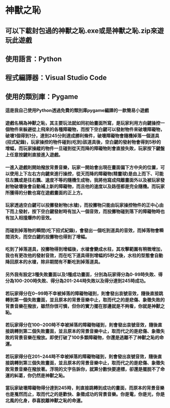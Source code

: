 # 神獸之恥
## 可以下載封包過的神獸之恥.exe或是神獸之恥.zip來遊玩此遊戲
## 使用語言：Python
## 程式編譯器：Visual Studio Code
## 使用的類別庫：Pygame
#### 這是我自己使用Python透過免費的類別庫pygame編譯的一款簡易小遊戲
#### 遊戲名稱為神獸之恥，其主要玩法就如同初始畫面所寫，是玩家利用方向鍵操控一個物件來躲避從上飛來的各種障礙物，而按下空白鍵可以發射物件來破壞障礙物，破壞1個得到1分，達到245分則達成勝利條件，破壞障礙物會隨機掉落一個道具(招式紀錄)，玩家操控的物件碰到(吃到)該道具後，空白鍵的發射物會得到5秒的增幅，而玩家操縱的物件一旦碰到從天而降的障礙物則會直接失敗，玩家按下鍵盤上任意按鍵則直接進入遊戲。
#### 一進入遊戲則開始撥放背景音樂，玩家一開始會出現在畫面偏下方中央的位置，可以使用上下左右方向鍵來進行操控，從天而降的障礙物(精靈球)是由上而下、可能往左飄或是往右飄、速度不等的隨機生成物，我將他寫成飛離畫面外以及被玩家發射物破壞後會自動補上新的障礙物，而且他的速度以及路徑都是完全隨機。而玩家所獲得的分數也寫在遊戲畫面的正上方。
#### 玩家透過空白鍵可以投擲發射物(水槍)，而投擲物只能由玩家操控物件的正中心由下而上發射，按下空白鍵發射時有加入一個音效，而投擲物碰到落下的障礙物時也有加入相撞爆炸的音效。
#### 而碰到掉落物的瞬間(吃下招式紀錄)，會發出一個吃到道具的音效，而掉落物會瞬間消失，而空白鍵的投擲物也得到了增幅。
#### 吃到了掉落道具，投擲物得到增幅後，水槍會變成水柱，其攻擊範圍有稍微增加，我也有更改他的發射音效，而在吃下道具得到增幅的5秒之後，水柱的型態會自動降回原本的水槍，除非期間有不斷吃到掉落道具。
#### 另外我有設定3種失敗畫面以及1種成功畫面，分別為玩家得分為0-99時失敗、得分為100-200時失敗、得分為201-244時失敗以及得分達到245時成功。
#### 若玩家得分在0~99時不幸被掉落的障礙物碰到，則會發出哀號音效，隨後直接跳轉到第一個失敗畫面，並且原本的背景音樂中止，取而代之的是悲傷、象徵失敗的背景音樂在撥放，雖然你很可憐，但你的實力擺在那邊就是不夠看，你就是神獸之恥。
#### 若玩家得分在100~200時不幸被掉落的障礙物碰到，則會發出哀號音效，隨後直接跳轉到第二個失敗畫面，並且原本的背景音樂中止，取而代之的是悲傷、象徵失敗的背景音樂在撥放。即使打破了100多顆障礙物，你還是逃離不了神獸之恥的命運。
#### 若玩家得分在201~244時不幸被掉落的障礙物碰到，則會發出哀號音效，隨後直接跳轉到第三個失敗畫面，並且原本的背景音樂中止，取而代之的是悲傷、象徵失敗背景音樂在撥放著。浮現的文字告訴你，就算分數快要達標，卻還是擺脫不了命運的糾葛，你仍然是神獸之恥。
#### 當玩家破壞障礙物得分達到245時，則直接跳轉到成功的畫面，而原本的背景音樂也是戛然而止，取而代之的是歡快、象徵成功的背景音樂。你是電，你是光，你是北風的化身，恭喜脫離神獸之恥的命運。
